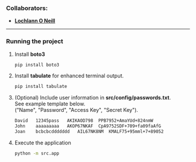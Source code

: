<!--https://github.com/darsaveli/Readme-Markdown-Syntax-->

### Collaborators:
* **[Lochlann O Neill](https://github.com/lochlannoneill)**
  
-----
  
### Running the project

1. Install **boto3**
   ```bash
   pip install boto3

2. Install **tabulate** for enhanced terminal output.
   ```bash
   pip install tabulate

3. (Optional) Include user information in **src/config/passwords.txt**.  
   See example template below.  
   ("Name", "Password", "Access Key", "Secret Key").
   ```bash
   David   12345pass   AKIKAOD798  PPB7952+AmaYUd+824nmW
   John    aaaaaaaaa   AKOP67NKAF  CpA9752SDF+709+fa09faAfG
   Joan    bcbcbcddddddd   AIL67NK8NM  KMALF75+95mml+7+89052

4. Execute the application
   ```bash
   python -m src.app

